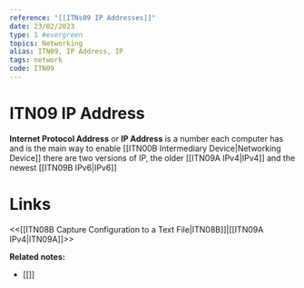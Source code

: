 ```yaml
---
reference: "[[ITNs09 IP Addresses]]"
date: 23/02/2023
type: 1 #evergreen
topics: Networking
alias: ITN09, IP Address, IP
tags: network
code: ITN09
---
```

# ITN09 IP Address

**Internet Protocol Address** or **IP Address** is a number each computer has and is the main way to enable [[ITN00B Intermediary Device|Networking Device]] there are two versions of IP, the older [[ITN09A IPv4|IPv4]] and the newest [[ITN09B IPv6|IPv6]]

# Links
<<[[ITN08B Capture Configuration to a Text File|ITN08B]]|[[ITN09A IPv4|ITN09A]]>>

**Related notes:**
- [[]] 
